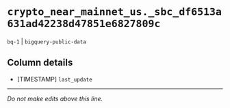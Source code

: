 # `crypto_near_mainnet_us._sbc_df6513a631ad42238d47851e6827809c`
`bq-1` | `bigquery-public-data`

## Column details
* [TIMESTAMP] `last_update`

-------------------------------------------------------------------------------
*Do not make edits above this line.*
